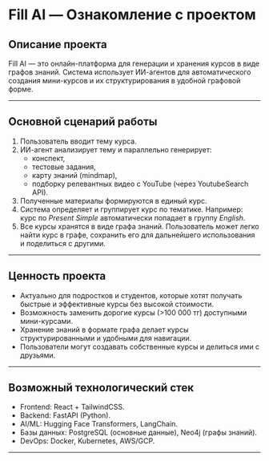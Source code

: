 # Fill AI — Ознакомление с проектом

## Описание проекта

Fill AI — это онлайн-платформа для генерации и хранения курсов в виде графов знаний. Система использует ИИ-агентов для автоматического создания мини-курсов и их структурирования в удобной графовой форме.

---

## Основной сценарий работы

1. Пользователь вводит тему курса.
2. ИИ-агент анализирует тему и параллельно генерирует:
    - конспект,
    - тестовые задания,
    - карту знаний (mindmap),
    - подборку релевантных видео с YouTube (через YoutubeSearch API).
3. Полученные материалы формируются в единый курс.
4. Система определяет и группирует курс по тематике. Например: курс по *Present Simple* автоматически попадает в группу *English*.
5. Все курсы хранятся в виде графа знаний. Пользователь может легко найти курс в графе, сохранить его для дальнейшего использования и поделиться с другими.

---

## Ценность проекта

- Актуально для подростков и студентов, которые хотят получать быстрые и эффективные курсы без высокой стоимости.
- Возможность заменить дорогие курсы (>100 000 тг) доступными мини-курсами.
- Хранение знаний в формате графа делает курсы структурированными и удобными для навигации.
- Пользователи могут создавать собственные курсы и делиться ими с друзьями.
---

## Возможный технологический стек

- Frontend: React + TailwindCSS.
- Backend: FastAPI (Python).
- AI/ML: Hugging Face Transformers, LangChain.
- Базы данных: PostgreSQL (основные данные), Neo4j (графы знаний).
- DevOps: Docker, Kubernetes, AWS/GCP.
---
